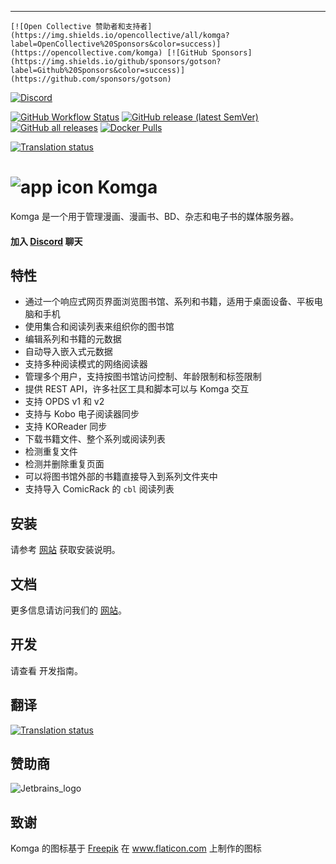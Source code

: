 ---
    [![Open Collective 赞助者和支持者](https://img.shields.io/opencollective/all/komga?label=OpenCollective%20Sponsors&color=success)](https://opencollective.com/komga) [![GitHub Sponsors](https://img.shields.io/github/sponsors/gotson?label=Github%20Sponsors&color=success)](https://github.com/sponsors/gotson)
[![Discord](https://img.shields.io/discord/678794935368941569?label=Discord&color=blue)](https://discord.gg/TdRpkDu)

[![GitHub Workflow Status](https://img.shields.io/github/actions/workflow/status/gotson/komga/tests.yml?branch=master)](https://github.com/gotson/komga/actions?query=workflow%3ATests+branch%3Amaster)
[![GitHub release (latest SemVer)](https://img.shields.io/github/v/release/gotson/komga?color=blue&label=download&sort=semver)](https://github.com/gotson/komga/releases) [![GitHub all releases](https://img.shields.io/github/downloads/gotson/komga/total?color=blue&label=github%20downloads)](https://github.com/gotson/komga/releases)
[![Docker Pulls](https://img.shields.io/docker/pulls/gotson/komga)](https://hub.docker.com/r/gotson/komga)

[![Translation status](https://hosted.weblate.org/widgets/komga/-/webui/svg-badge.svg)](https://hosted.weblate.org/engage/komga/)

# ![app icon](./.github/readme-images/app-icon.png) Komga

Komga 是一个用于管理漫画、漫画书、BD、杂志和电子书的媒体服务器。

#### 加入 [Discord](https://discord.gg/TdRpkDu) 聊天

## 特性

- 通过一个响应式网页界面浏览图书馆、系列和书籍，适用于桌面设备、平板电脑和手机
- 使用集合和阅读列表来组织你的图书馆
- 编辑系列和书籍的元数据
- 自动导入嵌入式元数据
- 支持多种阅读模式的网络阅读器
- 管理多个用户，支持按图书馆访问控制、年龄限制和标签限制
- 提供 REST API，许多社区工具和脚本可以与 Komga 交互
- 支持 OPDS v1 和 v2
- 支持与 Kobo 电子阅读器同步
- 支持 KOReader 同步
- 下载书籍文件、整个系列或阅读列表
- 检测重复文件
- 检测并删除重复页面
- 可以将图书馆外部的书籍直接导入到系列文件夹中
- 支持导入 ComicRack 的 `cbl` 阅读列表

## 安装

请参考 [网站](https://komga.org/docs/category/installation) 获取安装说明。

## 文档

更多信息请访问我们的 [网站](https://komga.org)。

## 开发

请查看 开发指南。

## 翻译

[![Translation status](https://hosted.weblate.org/widgets/komga/-/webui/horizontal-auto.svg)](https://hosted.weblate.org/engage/komga/)

## 赞助商

![Jetbrains_logo](https://www.jetbrains.com/?from=Komga)

## 致谢

Komga 的图标基于 [Freepik](https://www.freepik.com/home) 在 www.flaticon.com 上制作的图标